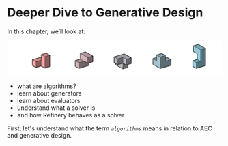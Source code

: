 # Deeper Dive to Generative Design

In this chapter, we’ll look at:

![](../.gitbook/assets/deeper.png)

* what are algorithms?
* learn about generators
* learn about evaluators
* understand what a solver is
* and how Refinery behaves as a solver

First, let's understand what the term _`algorithms`_ means in relation to AEC and generative design.

